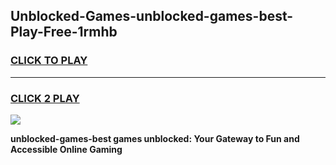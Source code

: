 
## Unblocked-Games-unblocked-games-best-Play-Free-1rmhb
<h3>
<a href="https://premium76.site?title=unblocked-games-best&ref=20M">CLICK TO PLAY</a></h3>
<hr>

<h3>
<a href="https://premium76.site?title=unblocked-games-best&ref=20M">CLICK 2 PLAY</a>
  
</h3>

<a href="https://premium76.site?title=unblocked-games-best&ref=19M"><img src="https://clearcache.store/games.png"></a>


**unblocked-games-best games unblocked: Your Gateway to Fun and Accessible Online Gaming**
